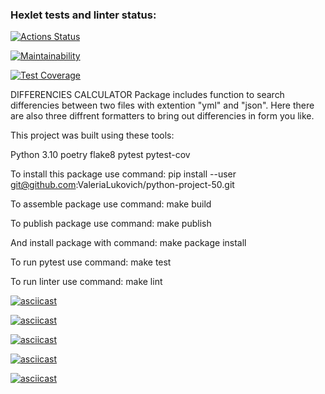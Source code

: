 ### Hexlet tests and linter status:
[![Actions Status](https://github.com/ValeriaLukovich/python-project-50/workflows/hexlet-check/badge.svg)](https://github.com/ValeriaLukovich/python-project-50/actions)


[![Maintainability](https://api.codeclimate.com/v1/badges/35f5e49a65a4753a0eda/maintainability)](https://codeclimate.com/github/ValeriaLukovich/python-project-50/maintainability)


[![Test Coverage](https://api.codeclimate.com/v1/badges/35f5e49a65a4753a0eda/test_coverage)](https://codeclimate.com/github/ValeriaLukovich/python-project-50/test_coverage)


DIFFERENCIES CALCULATOR
Package includes function to search differencies between two files with extention "yml" and "json". Here there are also three diffrent formatters to bring out differencies in form you like.

This project was built using these tools:

Python 3.10
poetry
flake8
pytest
pytest-cov

To install this package use command: pip install --user git@github.com:ValeriaLukovich/python-project-50.git

To assemble package use command: make build

To publish package use command: make publish

And install package with command: make package install

To run pytest use command: make test

To run linter use command: make lint


[![asciicast](https://asciinema.org/a/inetvdnUzcKhvW8sX29m9vKXb.svg)](https://asciinema.org/a/inetvdnUzcKhvW8sX29m9vKXb)


[![asciicast](https://asciinema.org/a/lLoPrLBbrI8dWBCcVFaSCR4KD.svg)](https://asciinema.org/a/lLoPrLBbrI8dWBCcVFaSCR4KD)


[![asciicast](https://asciinema.org/a/srUFI8grS3NaIA0AakIZpB1VE.svg)](https://asciinema.org/a/srUFI8grS3NaIA0AakIZpB1VE)


[![asciicast](https://asciinema.org/a/M6hKfdl4VyIzwybjxKBwrtF0R.svg)](https://asciinema.org/a/M6hKfdl4VyIzwybjxKBwrtF0R)


[![asciicast](https://asciinema.org/a/kxXmq3w8mva5Gio7LI0SaUkYZ.svg)](https://asciinema.org/a/kxXmq3w8mva5Gio7LI0SaUkYZ)
